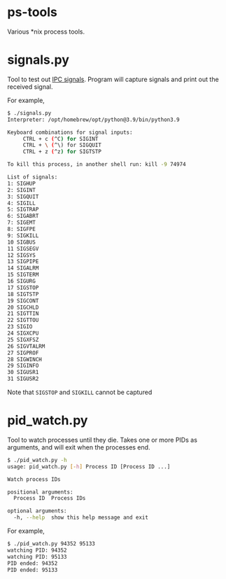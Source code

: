 # 	ps-tools

Various \*nix process tools.

# signals.py

Tool to test out [IPC signals](https://en.wikipedia.org/wiki/Signal_(IPC)). Program will capture signals and print out the received signal.

For example, 

```bash
$ ./signals.py
Interpreter: /opt/homebrew/opt/python@3.9/bin/python3.9

Keyboard combinations for signal inputs:
     CTRL + c (^C) for SIGINT
     CTRL + \ (^\) for SIGQUIT
     CTRL + z (^z) for SIGTSTP

To kill this process, in another shell run: kill -9 74974

List of signals:
1: SIGHUP
2: SIGINT
3: SIGQUIT
4: SIGILL
5: SIGTRAP
6: SIGABRT
7: SIGEMT
8: SIGFPE
9: SIGKILL
10 SIGBUS
11 SIGSEGV
12 SIGSYS
13 SIGPIPE
14 SIGALRM
15 SIGTERM
16 SIGURG
17 SIGSTOP
18 SIGTSTP
19 SIGCONT
20 SIGCHLD
21 SIGTTIN
22 SIGTTOU
23 SIGIO
24 SIGXCPU
25 SIGXFSZ
26 SIGVTALRM
27 SIGPROF
28 SIGWINCH
29 SIGINFO
30 SIGUSR1
31 SIGUSR2
```


Note that `SIGSTOP` and `SIGKILL` cannot be captured


# pid_watch.py

Tool to watch processes until they die. Takes one or more PIDs as arguments, and will exit when the processes end. 

```bash
$ ./pid_watch.py -h
usage: pid_watch.py [-h] Process ID [Process ID ...]

Watch process IDs

positional arguments:
  Process ID  Process IDs

optional arguments:
  -h, --help  show this help message and exit
```

For example, 

```bash
$ ./pid_watch.py 94352 95133
watching PID: 94352
watching PID: 95133
PID ended: 94352
PID ended: 95133
```
